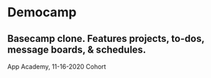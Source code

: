 # Democamp
Basecamp clone. Features projects, to-dos, message boards, & schedules.
---
App Academy, 11-16-2020 Cohort
